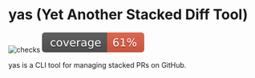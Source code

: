 # yas (Yet Another Stacked Diff Tool)

![checks](https://github.com/dansimau/yas/actions/workflows/checks.yaml/badge.svg)
![coverage](https://raw.githubusercontent.com/dansimau/yas/badges/.badges/main/coverage.svg)

yas is a CLI tool for managing stacked PRs on GitHub.
